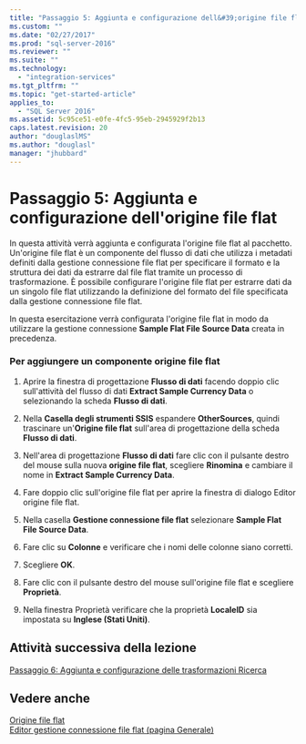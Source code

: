 ```yaml
---
title: "Passaggio 5: Aggiunta e configurazione dell&#39;origine file flat | Microsoft Docs"
ms.custom: ""
ms.date: "02/27/2017"
ms.prod: "sql-server-2016"
ms.reviewer: ""
ms.suite: ""
ms.technology: 
  - "integration-services"
ms.tgt_pltfrm: ""
ms.topic: "get-started-article"
applies_to: 
  - "SQL Server 2016"
ms.assetid: 5c95ce51-e0fe-4fc5-95eb-2945929f2b13
caps.latest.revision: 20
author: "douglaslMS"
ms.author: "douglasl"
manager: "jhubbard"
---
```

# Passaggio 5: Aggiunta e configurazione dell&#39;origine file flat
In questa attività verrà aggiunta e configurata l'origine file flat al pacchetto. Un'origine file flat è un componente del flusso di dati che utilizza i metadati definiti dalla gestione connessione file flat per specificare il formato e la struttura dei dati da estrarre dal file flat tramite un processo di trasformazione. È possibile configurare l'origine file flat per estrarre dati da un singolo file flat utilizzando la definizione del formato del file specificata dalla gestione connessione file flat.  
  
In questa esercitazione verrà configurata l'origine file flat in modo da utilizzare la gestione connessione **Sample Flat File Source Data** creata in precedenza.  
  
### Per aggiungere un componente origine file flat  
  
1.  Aprire la finestra di progettazione **Flusso di dati** facendo doppio clic sull'attività del flusso di dati **Extract Sample Currency Data** o selezionando la scheda **Flusso di dati**.  
  
2.  Nella **Casella degli strumenti SSIS** espandere **OtherSources**, quindi trascinare un'**Origine file flat** sull'area di progettazione della scheda **Flusso di dati**.  
  
3.  Nell'area di progettazione **Flusso di dati** fare clic con il pulsante destro del mouse sulla nuova **origine file flat**, scegliere **Rinomina** e cambiare il nome in **Extract Sample Currency Data**.  
  
4.  Fare doppio clic sull'origine file flat per aprire la finestra di dialogo Editor origine file flat.  
  
5.  Nella casella **Gestione connessione file flat** selezionare **Sample Flat File Source Data**.  
  
6.  Fare clic su **Colonne** e verificare che i nomi delle colonne siano corretti.  
  
7.  Scegliere **OK**.  
  
8.  Fare clic con il pulsante destro del mouse sull'origine file flat e scegliere **Proprietà**.  
  
9. Nella finestra Proprietà verificare che la proprietà **LocaleID** sia impostata su **Inglese (Stati Uniti)**.  
  
## Attività successiva della lezione  
[Passaggio 6: Aggiunta e configurazione delle trasformazioni Ricerca](../integration-services/step-6-adding-and-configuring-the-lookup-transformations.md)  
  
## Vedere anche  
[Origine file flat](../integration-services/data-flow/flat-file-source.md)  
[Editor gestione connessione file flat &#40;pagina Generale&#41;](../integration-services/connection-manager/flat-file-connection-manager-editor-general-page.md)  
  
  
  
